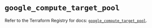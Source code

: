 # `google_compute_target_pool`

Refer to the Terraform Registry for docs: [`google_compute_target_pool`](https://registry.terraform.io/providers/hashicorp/google/6.34.0/docs/resources/compute_target_pool).
